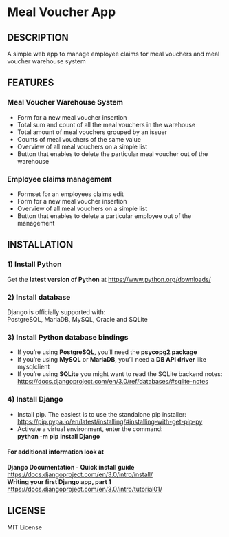 # Meal Voucher App 

## DESCRIPTION
A simple web app to manage employee claims for meal vouchers 
and meal voucher warehouse system

## FEATURES
### Meal Voucher Warehouse System
+ Form for a new meal voucher insertion
+ Total sum and count of all the meal vouchers in the warehouse
+ Total amount of meal vouchers grouped by an issuer
+ Counts of meal vouchers of the same value
+ Overview of all meal vouchers on a simple list
+ Button that enables to delete the particular meal voucher out of the warehouse

### Employee claims management
+ Formset for an employees claims edit
+ Form for a new meal voucher insertion
+ Overview of all meal vouchers on a simple list
+ Button that enables to delete a particular employee out of the management


## INSTALLATION
### 1) Install Python
Get the **latest version of Python** at https://www.python.org/downloads/ 

### 2) Install database<br>
Django is officially supported with:<br>
PostgreSQL, MariaDB, MySQL, Oracle and SQLite

### 3) Install Python database bindings
+ If you’re using **PostgreSQL**, you’ll need the **psycopg2 package**
+ If you’re using **MySQL** or **MariaDB**, you’ll need a **DB API driver** like mysqlclient
+ If you’re using **SQLite** you might want to read the SQLite backend notes:
https://docs.djangoproject.com/en/3.0/ref/databases/#sqlite-notes <br>

### 4) Install Django
+ Install pip. The easiest is to use the standalone pip installer:<br>
https://pip.pypa.io/en/latest/installing/#installing-with-get-pip-py
+ Activate a virtual environment, enter the command:<br>
**python -m pip install Django**


#### For additional information look at
**Django Documentation - Quick install guide**<br>
https://docs.djangoproject.com/en/3.0/intro/install/ <br>
**Writing your first Django app, part 1**<br>
https://docs.djangoproject.com/en/3.0/intro/tutorial01/

## LICENSE
MIT License
